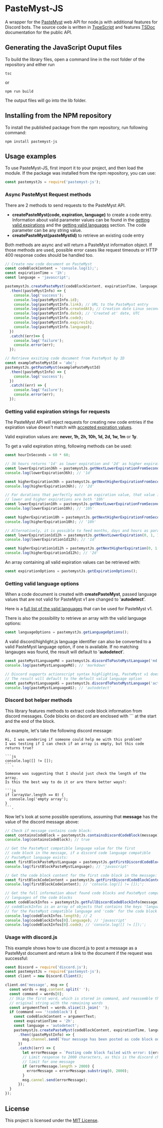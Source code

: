 # PasteMyst-JS

A wrapper for the [PasteMyst](https://paste.myst.rs/) web API for node.js with additional features for Discord bots. 
The source code is written in [TypeScript](https://www.typescriptlang.org/) and features [TSDoc](https://github.com/microsoft/tsdoc) documentation for the public API. 

## Generating the JavaScript Ouput files

To build the library files, open a command line in the root folder of the repository and either run 
```
tsc
```
or
```
npm run build
```
The output files will go into the lib folder. 

## Installing from the NPM repository

To install the published package from the npm repository, run following command: 
```
npm install pastemyst-js
```

## Usage examples

To use PasteMyst-JS, first import it to your project, and then load the module. 
If the package was installed from the npm repository, you can use: 
```js
const pastemystJs = require('pastemyst-js');
```

### Async PasteMyst Request methods

There are 2 methods to send requests to the PasteMyst API. 

- **createPasteMyst(code, expiration, language)** to create a code entry. 
Information about valid parameter values can be found in the [getting valid expirations](#-getting-valid-expiration-strings-for-requests) and the [getting valid languages](#-getting-valid-language-options) section. 
The code parameter can be any string value. 
- **createPasteMyst(pasteMystId)** to retrieve an existing code entry

Both methods are async and will return a PasteMyst information object. 
If those methods are used, possible error cases like request timeouts or HTTP 400 response codes should be handled too. 

```js
// Create new code document on PasteMyst
const codeBlockContent = 'console.log(1);';
const expirationTime = '1h';
const language = 'javascript';

pastemystJs.createPasteMyst(codeBlockContent, expirationTime, language)
  .then((pasteMystInfo) => {
    console.log('success');
    console.log(pasteMystInfo.id);
    console.log(pasteMystInfo.link); // URL to the PasteMyst entry
    console.log(pasteMystInfo.createdAt); // Creation date Linux seconds
    console.log(pasteMystInfo.date); // 'Created at' date, UTC
    console.log(pasteMystInfo.code);
    console.log(pasteMystInfo.expiresIn);
    console.log(pasteMystInfo.language);
  })
  .catch((err)=> {
    console.log('failure');
    console.error(err);
  });

// Retrieve exsiting code document from PasteMyst by ID
const examplePasteMystId = 'abc';
pastemystJs.getPasteMyst(examplePasteMystId)
  .then((pasteMystInfo) => {
    console.log('success');
  })
  .catch((err) => {
    console.log('failure');
    console.error(err);
  });
```

### Getting valid expiration strings for requests

The PasteMyst API will reject requests for creating new code entries if the expiration value doesn't match with [accepted expiration values](https://github.com/CodeMyst/PasteMyst/blob/master/source/pastemyst.d).

Valid expiration values are:  **never, 1h, 2h, 10h, 1d, 2d, 1w, 1m** or **1y**.

To get a valid expiration string, following methods can be used:

```js
const hourInSeconds = 60 * 60;

// 36 hours returns '1d' as lower expiration and '2d' as higher expiration
const lowerExpiration36h = pastemystJs.getNextLowerExpirationFromSeconds(36 * hourInSeconds);
console.log(lowerExpiration36h); // '1d'

const higherExpiration36h = pastemystJs.getNextHigherExpirationFromSeconds(36 * hourInSeconds);
console.log(higherExpiration36h); // '2d'

// For durations that perfectly match an expiration value, that value is returned
// lower and higher expirations are both '10h'
const lowerExpiration10h = pastemystJs.getNextLowerExpirationFromSeconds(10 * hourInSeconds);
console.log(lowerExpiration10h); // '10h'

const higherExpiration10h = pastemystJs.getNextHigherExpirationFromSeconds(10 * hourInSeconds);
console.log(higherExpiration10h); // '10h'

// Alternatively, it is possible to feed months, days and hours as parameters
const lowerExpiration1d12h = pastemystJs.getNextLowerExpiration(0, 1, 12);
console.log(lowerExpiration1d12h); // '1d'

const higherExpiration1d12h = pastemystJs.getNextHigherExpiration(0, 1, 12);
console.log(higherExpiration1d12h); // '2d'
```
An array containing all valid expiration values can be retrieved with: 
```js
const expirationOptions = pastemystJs.getExpirationOptions();
```

### Getting valid language options

When a code document is created with **createPasteMyst**, passed language values that are not valid for PasteMyst v1 are changed to '**autodetect**'. 

Here is a [full list of the valid languages](https://github.com/CodeMyst/PasteMyst/blob/master/public/languages.txt) that can be used for PasteMyst v1. 

There is also the possibility to retrieve an array with the valid language options:  
```js
const languageOptions = pastemystJs.getLanguageOptions();
```

A valid discord/highlight.js language identifier can also be converted to a valid PasteMyst language option, if one is available. If no matching langauges was found, the result will default to '**autodetect**'. 
```js
const pasteMystLanguageMd = pastemystJs.discordToPasteMystLanguage('md');
console.log(pasteMystLanguageMd); // 'markdown'

// Discord supports actionscript syntax highlighting, PasteMyst v1 does not
// The result will default to the default valid language option
const pasteMystLanguageAS = pastemystJs.discordToPasteMystLanguage('actionscript');
console.log(pasteMystLanguageAS); // 'autodetect'
```

### Discord bot helper methods

This library features methods to extract code block information from discord messages. Code blocks on discord are enclosed with \`\`\` at the start and the end of the block. 

As example, let's take the following discord message: 
```
Hi, I was wondering if someone could help me with this problem? 
I was testing if I can check if an array is empty, but this code returns true?

```js
console.log([] != []);
```.

Someone was suggesting that I should just check the length of the array. 
Is this the best way to do it or are there better ways?: 

```js
if (arrayVar.length == 0) {
  console.log('empty array');
}
```.

```
Now let's look at some possible operations, assuming that **message** has the value of the discord message above: 
```js
// Check if message contains code block: 
const containsCodeBlock = pastemystJs.containsDiscordCodeBlock(message);
console.log(containsCodeBlock); // true

// Get the PasteMyst compatible language value for the first 
// code block in the message, if a discord code language compatible 
// PasteMyst language exists: 
const firstBlockPasteMystLanguage = pastemystJs.getFirstDiscordCodeBlockLanguage(message);
console.log(firstBlockPasteMystLanguage); // 'javascript'

// Get the code block content for the first code block in the message: 
const firstBlockCodeContent = pastemystJs.getFirstDiscordCodeBlockContent(message);
console.log(firstBlockCodeContent); // 'console.log([] != []);';

// Get the full information about found code blocks and PasteMyst compatible 
// languages of the code blocks
const codeBlockInfos = pastemystJs.getFullDiscordCodeBlockInfo(message);
// codeBlockInfos is an array of objects that contains the keys 'language' 
// for the PasteMyst compatible language and 'code' for the code block content
console.log(codeBlockInfos.length); // 2
console.log(codeBlockInfos[0].language); // 'javascript'
console.log(codeBlockInfos[0].code); // 'console.log([] != []);';
```

### Usage with discord.js

This example shows how to use discord.js to post a message as a PasteMyst document and return a link to the document if the request was successful: 
```js
const Discord = require('discord.js');
const pastemystJs = require('pastemyst-js');
const client = new Discord.Client();

client.on('message', msg => {
  const words = msg.content.split(' ');
  const command = words[0];
  // Skip the first word, which is stored in command, and reassemble the 
  // original string with the remaining words
  const argumentText = words.slice(1).join(' ');
  if (command === '!codeblock') {
    const codeBlockContent = argumentText;
    const expirationTime = '2h';
    const language = 'autodetect';
    pastemystJs.createPasteMyst(codeBlockContent, expirationTime, language)
      .then((pasteMystInfo) => {
        msg.channel.send(`Your message has been posted as code block on ${pasteMystInfo.link}`);
      })
      .catch((err) => {
        let errorMessage = `Posting code block failed with error: ${err}`;
        // Limit response to 2000 characters, as this is the discord character 
        // limit for one message
        if (errorMessage.length > 2000) {
          errorMessage = errorMessage.substring(0, 2000);
        }
        msg.cannel.send(errorMessage);
      });
  }
});

```

## License

This project is licensed under the [MIT License](https://choosealicense.com/licenses/mit/).